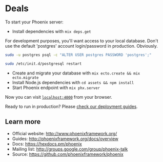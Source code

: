 # Deals

To start your Phoenix server:

  * Install dependencies with `mix deps.get`
 

For development purposes, you'll want access to your local database. Don't use the default 'postgres' account login/password in production. Obviously.

``` bash
sudo -u postgres psql -c "ALTER USER postgres PASSWORD 'postgres';"

sudo /etc/init.d/postgresql restart
```

  * Create and migrate your database with `mix ecto.create && mix ecto.migrate`
  * Install Node.js dependencies with `cd assets && npm install`
  * Start Phoenix endpoint with `mix phx.server`

Now you can visit [`localhost:4000`](http://localhost:4000) from your browser.

Ready to run in production? Please [check our deployment guides](http://www.phoenixframework.org/docs/deployment).

## Learn more

  * Official website: http://www.phoenixframework.org/
  * Guides: http://phoenixframework.org/docs/overview
  * Docs: https://hexdocs.pm/phoenix
  * Mailing list: http://groups.google.com/group/phoenix-talk
  * Source: https://github.com/phoenixframework/phoenix
